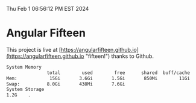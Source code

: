 Thu Feb  1 06:56:12 PM EST 2024

# Angular Fifteen


This project is live at [https://angularfifteen.github.io](https://angularfifteen.github.io "fifteen!") thanks to Github.

```bash
System Memory
               total        used        free      shared  buff/cache   available
Mem:            15Gi       3.6Gi       1.5Gi       850Mi        11Gi        11Gi
Swap:          8.0Gi       438Mi       7.6Gi
System Storage
1.2G	.
```
